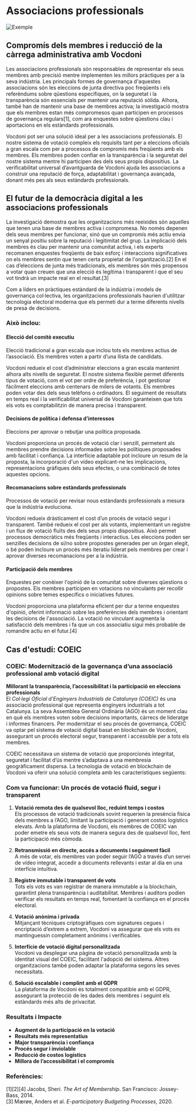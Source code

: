 # **Associacions professionals**

![Exemple](/assets/budgeting.avif)

## **Compromís dels membres i reducció de la càrrega administrativa amb Vocdoni**

Les associacions professionals són responsables de representar els seus membres amb precisió mentre implementen les millors pràctiques per a la seva indústria. Les principals formes de governança d'aquestes associacions són les eleccions de junta directiva poc freqüents i els referèndums sobre qüestions específiques, on la seguretat i la transparència són essencials per mantenir una reputació sòlida. Alhora, també han de mantenir una base de membres activa; la investigació mostra que els membres estan més compromesos quan participen en processos de governança regulars[1], com ara enquestes sobre qüestions clau i aportacions en els estàndards professionals.

Vocdoni pot ser una solució ideal per a les associacions professionals. El nostre sistema de votació compleix els requisits tant per a eleccions oficials a gran escala com per a processos de compromís més freqüents amb els membres. Els membres poden confiar en la transparència i la seguretat del nostre sistema mentre hi participen des dels seus propis dispositius. La verificabilitat universal d’avantguarda de Vocdoni ajuda les associacions a construir una reputació de força, adaptabilitat i governança avançada, donant més pes als seus estàndards professionals.

## **El futur de la democràcia digital a les associacions professionals**

La investigació demostra que les organitzacions més reeixides són aquelles que tenen una base de membres activa i compromesa. No només depenen dels seus membres per funcionar, sinó que un compromís més actiu envia un senyal positiu sobre la reputació i legitimitat del grup. La implicació dels membres és clau per mantenir una comunitat activa, i els experts recomanen enquestes freqüents de baix esforç i interaccions significatives on els membres sentin que tenen certa propietat de l'organització.[2] En el cas d’eleccions de junta més tradicionals, els membres són més propensos a votar quan creuen que una elecció és legítima i transparent i que el seu vot tindrà un impacte real en el resultat.[3]

Com a líders en pràctiques estàndard de la indústria i models de governança col·lectiva, les organitzacions professionals haurien d'utilitzar tecnologia electoral moderna que els permeti dur a terme diferents nivells de presa de decisions.

### **Això inclou:**

#### **Elecció del comitè executiu**

Elecció tradicional a gran escala que inclou tots els membres actius de l’associació. Els membres voten a partir d’una llista de candidats.

Vocdoni redueix el cost d’administrar eleccions a gran escala mantenint alhora alts nivells de seguretat. El nostre sistema flexible permet diferents tipus de votació, com el vot per ordre de preferència, i pot gestionar fàcilment eleccions amb centenars de milers de votants. Els membres poden votar des dels seus telèfons o ordinadors. El seguiment de resultats en temps real i la verificabilitat universal de Vocdoni garanteixen que tots els vots es comptabilitzin de manera precisa i transparent.

#### **Decisions de política i defensa d’interessos**

Eleccions per aprovar o rebutjar una política proposada.

Vocdoni proporciona un procés de votació clar i senzill, permetent als membres prendre decisions informades sobre les polítiques proposades amb facilitat i confiança. La interfície adaptable pot incloure un resum de la proposta, la incorporació d'un vídeo explicant-ne les implicacions, representacions gràfiques dels seus efectes, o una combinació de totes aquestes opcions.

#### **Recomanacions sobre estàndards professionals**

Processos de votació per revisar nous estàndards professionals a mesura que la indústria evoluciona.

Vocdoni redueix dràsticament el cost d’un procés de votació segur i transparent. També redueix el cost per als votants, implementant un registre i un flux de votació fluïts des dels seus propis dispositius. Això permet processos democràtics més freqüents i interactius. Les eleccions poden ser senzilles decisions de sí/no sobre propostes generades per un òrgan elegit, o bé poden incloure un procés més iteratiu liderat pels membres per crear i aprovar diverses recomanacions per a la indústria.

#### **Participació dels membres**

Enquestes per conèixer l'opinió de la comunitat sobre diverses qüestions o propostes. Els membres participen en votacions no vinculants per recollir opinions sobre temes específics o iniciatives futures.

Vocdoni proporciona una plataforma eficient per dur a terme enquestes d'opinió, oferint informació sobre les preferències dels membres i orientant les decisions de l'associació. La votació no vinculant augmenta la satisfacció dels membres i fa que un cos associatiu sigui més probable de romandre actiu en el futur.[4]

## **Cas d'estudi: COEIC**

### **COEIC: Modernització de la governança d’una associació professional amb votació digital**

**Millorant la transparència, l’accessibilitat i la participació en eleccions professionals**  
El _Col·legi Oficial d'Enginyers Industrials de Catalunya (COEIC)_ és una associació professional que representa enginyers industrials a tot Catalunya. La seva Assemblea General Ordinària (AGO) és un moment clau en què els membres voten sobre decisions importants, càrrecs de lideratge i informes financers. Per modernitzar el seu procés de governança, COEIC va optar pel sistema de votació digital basat en blockchain de Vocdoni, assegurant un procés electoral segur, transparent i accessible per a tots els membres.

COEIC necessitava un sistema de votació que proporcionés integritat, seguretat i facilitat d’ús mentre s’adaptava a una membresia geogràficament dispersa. La tecnologia de votació en blockchain de Vocdoni va oferir una solució completa amb les característiques següents:

### **Com va funcionar: Un procés de votació fluid, segur i transparent**

1. **Votació remota des de qualsevol lloc, reduint temps i costos**  
   Els processos de votació tradicionals sovint requerien la presència física dels membres a l’AGO, limitant la participació i generant costos logístics elevats. Amb la plataforma de Vocdoni, els membres de COEIC van poder emetre els seus vots de manera segura des de qualsevol lloc, fent la participació més còmoda.

2. **Retransmissió en directe, accés a documents i seguiment fàcil**  
   A més de votar, els membres van poder seguir l’AGO a través d’un servei de vídeo integrat, accedir a documents rellevants i estar al dia en una interfície intuïtiva.

3. **Registre immutable i transparent de vots**  
   Tots els vots es van registrar de manera immutable a la blockchain, garantint plena transparència i auditabilitat. Membres i auditors podien verificar els resultats en temps real, fomentant la confiança en el procés electoral.

4. **Votació anònima i privada**  
   Mitjançant tècniques criptogràfiques com signatures cegues i encriptació d’extrem a extrem, Vocdoni va assegurar que els vots es mantinguessin completament anònims i verificables.

5. **Interfície de votació digital personalitzada**  
   Vocdoni va desplegar una pàgina de votació personalitzada amb la identitat visual del COEIC, facilitant l'adopció del sistema. Altres organitzacions també poden adaptar la plataforma segons les seves necessitats.

6. **Solució escalable i complint amb el GDPR**  
   La plataforma de Vocdoni és totalment compatible amb el GDPR, assegurant la protecció de les dades dels membres i seguint els estàndards més alts de privacitat.

### **Resultats i Impacte**

- **Augment de la participació en la votació**
- **Resultats més representatius**
- **Major transparència i confiança**
- **Procés segur i inviolable**
- **Reducció de costos logístics**
- **Millora de l’accessibilitat i el compromís**

### Referències:

[1][2][4] Jacobs, Sheri. _The Art of Membership_. San Francisco: Jossey-Bass, 2014.  
[3] Mærøe, Anders et al. _E-participatory Budgeting Processes_, 2020.
